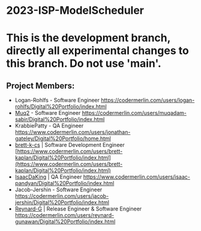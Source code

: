 # 2023-ISP-ModelScheduler
# This is the development branch, directly all experimental changes to this branch. Do not use 'main'.

## Project Members:
* Logan-Rohlfs - Software Engineer
https://codermerlin.com/users/logan-rohlfs/Digital%20Portfolio/index.html
* [Muq2](https://github.com/Muq2) - Software Engineer https://codermerlin.com/users/muqadam-sabir/Digital%20Portfolio/index.html
* KrabbiePatty - QA Engineer
https://www.codermerlin.com/users/jonathan-gateley/Digital%20Portfolio/home.html
* [brett-k-cs](https://github.com/brett-k-cs) | Software Development Engineer
[https://www.codermerlin.com/users/brett-kaplan/Digital%20Portfolio/index.html](https://www.codermerlin.com/users/brett-kaplan/Digital%20Portfolio/index.html)
* [IsaacDaKing](https://github.com/IsaacDaKing) | QA Engineer
https://www.codermerlin.com/users/isaac-pandyan/Digital%20Portfolio/index.html
* Jacob-Jershin - Software Engineer https://codermerlin.com/users/jacob-jershin/Digital%20Portfolio/index.html
* [Reynard-G](https://github.com/Reynard-G) | Release Engineer & Software Engineer https://codermerlin.com/users/reynard-gunawan/Digital%20Portfolio/index.html
